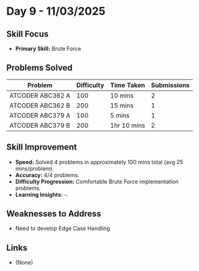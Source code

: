 # Day 9 - 11/03/2025

## Skill Focus
- **Primary Skill:** Brute Force

## Problems Solved
| Problem                    | Difficulty | Time Taken   | Submissions |
|----------------------------|------------|--------------|-------------|
| ATCODER ABC362 A           | 100        | 10 mins      | 2           |
| ATCODER ABC362 B           | 200        | 15 mins      | 1           |
| ATCODER ABC379 A           | 100        | 5 mins       | 1           |
| ATCODER ABC379 B           | 200        | 1hr 10 mins  | 2           |

## Skill Improvement
- **Speed:** Solved 4 problems in approximately 100 mins total (avg 25 mins/problem).
- **Accuracy:** 4/4 problems.
- **Difficulty Progression:** Comfortable Brute Force implementation problems.
- **Learning Insights:** -.

## Weaknesses to Address
- Need to develop Edge Case Handling


## Links
- (None)